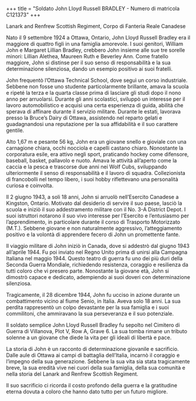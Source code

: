 +++
title = "Soldato John Lloyd Russell BRADLEY - Numero di matricola C121373"
+++

Lanark and Renfrew Scottish Regiment, Corpo di Fanteria Reale Canadese

Nato il 9 settembre 1924 a Ottawa, Ontario, John Lloyd Russell Bradley era il maggiore di quattro figli in una famiglia amorevole. I suoi genitori, William John e Margaret Lillian Bradley, crebbero John insieme alle sue tre sorelle minori: Lillian Alethea, Maureen Ruth e Beverley Ann. Come fratello maggiore, John si distinse per il suo senso di responsabilità e la sua determinazione silenziosa, dando un esempio positivo ai suoi fratelli.

John frequentò l’Ottawa Technical School, dove seguì un corso industriale. Sebbene non fosse uno studente particolarmente brillante, amava la scuola e ripeté la terza e la quarta classe prima di lasciare gli studi dopo il nono anno per arruolarsi. Durante gli anni scolastici, sviluppò un interesse per il lavoro automobilistico e acquisì una certa esperienza di guida, abilità che sperava di affinare durante il servizio militare. Durante le estati, lavorava presso la Bruce’s Dairy di Ottawa, assistendo nel reparto gelati e guadagnandosi una reputazione per la sua affidabilità e il suo carattere gentile.

Alto 1,67 m e pesante 56 kg, John era un giovane snello e gioviale con una carnagione chiara, occhi nocciola e capelli castano chiaro. Nonostante la corporatura esile, era attivo negli sport, praticando hockey come difensore, baseball, basket, pallavolo e nuoto. Amava le attività all’aperto come la caccia e la pesca e trascorse due anni nei Wolf Cubs, sviluppando ulteriormente il senso di responsabilità e il lavoro di squadra. Collezionista di francobolli nel tempo libero, i suoi hobby riflettevano una personalità curiosa e coinvolta.

Il 2 giugno 1943, a soli 18 anni, John si arruolò nell’Esercito Canadese a Kingston, Ontario. Motivato dal desiderio di servire il suo paese, lasciò la scuola e iniziò il suo addestramento militare con il No. 3-A District Depot. 
I suoi istruttori notarono il suo vivo interesse per l’Esercito e l’entusiasmo per l’apprendimento, in particolare durante il corso di Trasporto Motorizzato (M.T.). Sebbene giovane e non naturalmente aggressivo, l’atteggiamento positivo e la volontà di apprendere fecero di John un promettente fante.

Il viaggio militare di John iniziò in Canada, dove si addestrò dal giugno 1943 all’aprile 1944. Fu poi inviato nel Regno Unito prima di unirsi alla Campagna Italiana nel maggio 1944. Questo teatro di guerra fu uno dei più duri della Seconda Guerra Mondiale, richiedendo resistenza, coraggio e resilienza da tutti coloro che vi presero parte. Nonostante la giovane età, John si dimostrò capace e dedicato, adempiendo ai suoi doveri con determinazione silenziosa.

Tragicamente, il 28 dicembre 1944, John fu ucciso in azione durante un combattimento vicino al fiume Senio, in Italia. 
Aveva solo 18 anni. 
La sua perdita rappresentò un colpo devastante per la sua famiglia e i suoi commilitoni, che ammiravano la sua perseveranza e il suo potenziale.

Il soldato semplice John Lloyd Russell Bradley fu sepolto nel Cimitero di Guerra di Villanova, Plot V, Row A, Grave 6. La sua tomba rimane un tributo solenne a un giovane che diede la vita per gli ideali di libertà e pace.

La storia di John è un racconto di determinazione giovanile e sacrificio. 
Dalle aule di Ottawa ai campi di battaglia dell’Italia, incarnò il coraggio e l’impegno della sua generazione. Sebbene la sua vita sia stata tragicamente breve, la sua eredità vive nei cuori della sua famiglia, della sua comunità e nella storia del Lanark and Renfrew Scottish Regiment.

Il suo sacrificio ci ricorda il costo profondo della guerra e la gratitudine eterna dovuta a coloro che hanno dato tutto per un futuro migliore.

